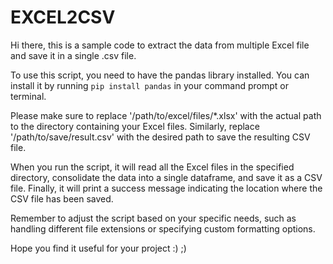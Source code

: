 # EXCEL2CSV

Hi there, this is a sample code to extract the data from multiple Excel file and save it in a single .csv file.

To use this script, you need to have the pandas library installed. You can install it by running ```pip install pandas``` in your command prompt or terminal.

Please make sure to replace '/path/to/excel/files/*.xlsx' with the actual path to the directory containing your Excel files. Similarly, replace '/path/to/save/result.csv' with the desired path to save the resulting CSV file.

When you run the script, it will read all the Excel files in the specified directory, consolidate the data into a single dataframe, and save it as a CSV file. Finally, it will print a success message indicating the location where the CSV file has been saved.

Remember to adjust the script based on your specific needs, such as handling different file extensions or specifying custom formatting options.

Hope you find it useful for your project :) ;)
